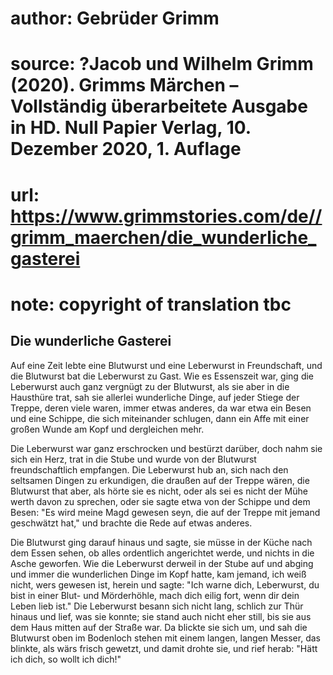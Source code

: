 # author: Gebrüder Grimm
# source: ?Jacob und Wilhelm Grimm (2020). Grimms Märchen – Vollständig überarbeitete Ausgabe in HD. Null Papier Verlag, 10. Dezember 2020, 1. Auflage
# url: https://www.grimmstories.com/de//grimm_maerchen/die_wunderliche_gasterei
# note: copyright of translation tbc

## Die wunderliche Gasterei 

Auf eine Zeit lebte eine Blutwurst und eine Leberwurst in Freundschaft,
und die Blutwurst bat die Leberwurst zu Gast. Wie es Essenszeit war,
ging die Leberwurst auch ganz vergnügt zu der Blutwurst, als sie aber in
die Hausthüre trat, sah sie allerlei wunderliche Dinge, auf jeder Stiege
der Treppe, deren viele waren, immer etwas anderes, da war etwa ein
Besen und eine Schippe, die sich miteinander schlugen, dann ein Affe mit
einer großen Wunde am Kopf und dergleichen mehr.

Die Leberwurst war ganz erschrocken und bestürzt darüber, doch nahm sie
sich ein Herz, trat in die Stube und wurde von der Blutwurst
freundschaftlich empfangen. Die Leberwurst hub an, sich nach den
seltsamen Dingen zu erkundigen, die draußen auf der Treppe wären, die
Blutwurst that aber, als hörte sie es nicht, oder als sei es nicht der
Mühe werth davon zu sprechen, oder sie sagte etwa von der Schippe und
dem Besen: "Es wird meine Magd gewesen seyn, die auf der Treppe mit
jemand geschwätzt hat," und brachte die Rede auf etwas anderes.

Die Blutwurst ging darauf hinaus und sagte, sie müsse in der Küche nach
dem Essen sehen, ob alles ordentlich angerichtet werde, und nichts in
die Asche geworfen. Wie die Leberwurst derweil in der Stube auf und
abging und immer die wunderlichen Dinge im Kopf hatte, kam jemand, ich
weiß nicht, wers gewesen ist, herein und sagte: "Ich warne dich,
Leberwurst, du bist in einer Blut- und Mörderhöhle, mach dich eilig
fort, wenn dir dein Leben lieb ist." Die Leberwurst besann sich nicht
lang, schlich zur Thür hinaus und lief, was sie konnte; sie stand auch
nicht eher still, bis sie aus dem Haus mitten auf der Straße war. Da
blickte sie sich um, und sah die Blutwurst oben im Bodenloch stehen mit
einem langen, langen Messer, das blinkte, als wärs frisch gewetzt, und
damit drohte sie, und rief herab: "Hätt ich dich, so wollt ich dich!"
